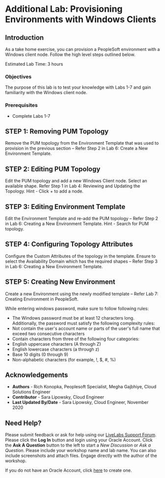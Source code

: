 # Additional Lab: Provisioning Environments with Windows Clients

## Introduction

As a take home exercise, you can provision a PeopleSoft environment with a Windows client node. Follow the high level steps outlined below.

Estimated Lab Time: 3 hours

### Objectives
The purpose of this lab is to test your knowledge with Labs 1-7 and gain familiarity with the Windows client node.

### Prerequisites
- Complete Labs 1-7

## **STEP 1: Removing PUM Topology**
  Remove the PUM topology from the Environment Template that was used to provision in the previous section – Refer Step 2 in  Lab 6: Create a New Environment Template.

## **STEP 2: Editing PUM Topology**
  Edit the PUM topology and add a new Windows Client node.  Select an available shape. Refer Step 1 in Lab 4: Reviewing and Updating the Topology.  Hint - Click + to add a node. 

## **STEP 3: Editing Environment Template**
  Edit the Environment Template and re-add the PUM topology – Refer Step 2 in Lab 6: Creating a New Environment Template. Hint - Search for PUM topology. 

## **STEP 4: Configuring Topology Attributes**
  Configure the Custom Attributes of the topology in the template.  Ensure to select the Availability Domain which has the required shapes – Refer Step 3 in Lab 6: Creating a New Environment Template.

## **STEP 5: Creating New Environment**
  Create a new Environment using the newly modified template – Refer Lab 7: Creating Environment in PeopleSoft. 

  While entering windows password, make sure to follow following rules:

  - The Windows password must be at least 12 characters long. Additionally, the password must satisfy the following complexity rules:
  - Not contain the user's account name or parts of the user's full name that exceed two consecutive characters
  - Contain characters from three of the following four categories:
  - English uppercase characters (A through Z)
  - English lowercase characters (a through z)
  - Base 10 digits (0 through 9)
  - Non-alphabetic characters (for example, !, $, #, %)


## Acknowledgements
* **Authors** - Rich Konopka, Peoplesoft Specialist, Megha Gajbhiye, Cloud Solutions Engineer
* **Contributor** -  Sara Lipowsky, Cloud Engineer
* **Last Updated By/Date** - Sara Lipowsky, Cloud Engineer, November 2020

## Need Help?
Please submit feedback or ask for help using our [LiveLabs Support Forum](https://community.oracle.com/tech/developers/categories/Migrate%20SaaS%20to%20OCI). Please click the **Log In** button and login using your Oracle Account. Click the **Ask A Question** button to the left to start a *New Discussion* or *Ask a Question*.  Please include your workshop name and lab name.  You can also include screenshots and attach files.  Engage directly with the author of the workshop.

If you do not have an Oracle Account, click [here](https://profile.oracle.com/myprofile/account/create-account.jspx) to create one.